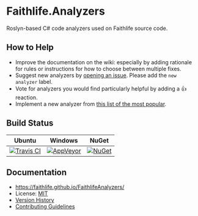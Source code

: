 # Faithlife.Analyzers

Roslyn-based C# code analyzers used on Faithlife source code.

## How to Help

* Improve the documentation on the wiki: especially by adding rationale for rules or instructions for how to choose between multiple fixes.
* Suggest new analyzers by [opening an issue](https://github.com/Faithlife/FaithlifeAnalyzers/issues/new). Please add the `new analyzer` label.
* Vote for analyzers you would find particularly helpful by adding a 👍 reaction.
* Implement a new analyzer from [this list of the most popular](https://github.com/Faithlife/FaithlifeAnalyzers/issues?q=is%3Aissue+is%3Aopen+sort%3Areactions-%2B1-desc+label%3A%22new+analyzer%22).

## Build Status

Ubuntu | Windows | NuGet
--- | --- | ---
[![Travis CI](https://img.shields.io/travis/Faithlife/FaithlifeAnalyzers/master.svg)](https://travis-ci.org/Faithlife/FaithlifeAnalyzers) | [![AppVeyor](https://img.shields.io/appveyor/ci/Faithlife/faithlifeanalyzers/master.svg)](https://ci.appveyor.com/project/Faithlife/faithlifeanalyzers) | [![NuGet](https://img.shields.io/nuget/v/Faithlife.Analyzers.svg)](https://www.nuget.org/packages/Faithlife.Analyzers)

## Documentation

* https://faithlife.github.io/FaithlifeAnalyzers/
* License: [MIT](LICENSE)
* [Version History](VersionHistory.md)
* [Contributing Guidelines](CONTRIBUTING.md)
